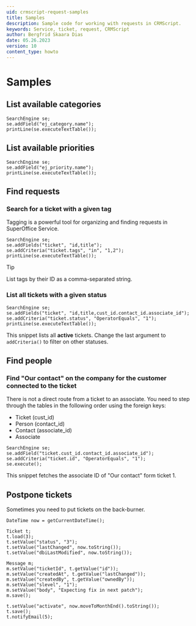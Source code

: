 ```yaml
---
uid: crmscript-request-samples
title: Samples
description: Sample code for working with requests in CRMScript.
keywords: Service, ticket, request, CRMScript
author: Bergfrid Skaara Dias
date: 05.26.2023
version: 10
content_type: howto
---
```


# Samples

## List available categories

```crmscript!
SearchEngine se;
se.addField("ej_category.name");
printLine(se.executeTextTable());
```

## List available priorities

```crmscript!
SearchEngine se;
se.addField("ej_priority.name");
printLine(se.executeTextTable());
```

## Find requests

### Search for a ticket with a given tag

Tagging is a powerful tool for organizing and finding requests in SuperOffice Service.

```crmscript!
SearchEngine se;
se.addFields("ticket", "id,title");
se.addCriteria("ticket.tags", "in", "1,2");
printLine(se.executeTextTable());
```

> [!TIP]
> List tags by their ID as a comma-separated string.

### List all tickets with a given status

```crmscript!
SearchEngine se;
se.addFields("ticket", "id,title,cust_id.contact_id.associate_id");
se.addCriteria("ticket.status", "OperatorEquals", "1");
printLine(se.executeTextTable());
```

This snippet lists all **active** tickets. Change the last argument to `addCriteria()` to filter on other statuses.

## Find people

### Find "Our contact" on the company for the customer connected to the ticket

There is not a direct route from a ticket to an associate. You need to step through the tables in the following order using the foreign keys:

* Ticket (cust_id)
* Person (contact_id)
* Contact (associate_id)
* Associate

```crmscript
SearchEngine se;
se.addField("ticket.cust_id.contact_id.associate_id");
se.addCriteria("ticket.id", "OperatorEquals", "1");
se.execute();
```

This snippet fetches the associate ID of "Our contact" form ticket 1.

## Postpone tickets

Sometimes you need to put tickets on the back-burner.

```crmscript
DateTime now = getCurrentDateTime();

Ticket t;
t.load(3);
t.setValue("status", "3");
t.setValue("lastChanged", now.toString());
t.setValue("dbiLastModified", now.toString());

Message m;
m.setValue("ticketId", t.getValue("id"));
m.setValue("createdAt", t.getValue("lastChanged"));
m.setValue("createdBy", t.getValue("ownedBy"));
m.setValue("slevel", "1");
m.setValue("body", "Expecting fix in next patch");
m.save();

t.setValue("activate", now.moveToMonthEnd().toString());
t.save();
t.notifyEmail(5);
```
